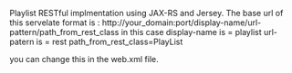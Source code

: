 Playlist RESTful implmentation using JAX-RS and Jersey. 
The base url of this servelate format is :
http://your_domain:port/display-name/url-pattern/path_from_rest_class
in this case display-name is = playlist
url-patern is = rest
path_from_rest_class=PlayList

you can change this in the web.xml file.
